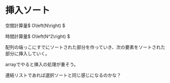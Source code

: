 # 挿入ソート

空間計算量$ O\left(N\right) $

時間計算量$ O\left(N^2\right) $

配列の端っこにすでにソートされた部分を作っていき、次の要素をソートされた部分に挿入していく。

arrayでやると挿入の処理が重そう。

連結リストであれば選択ソートと同じ感じになるのかな？
